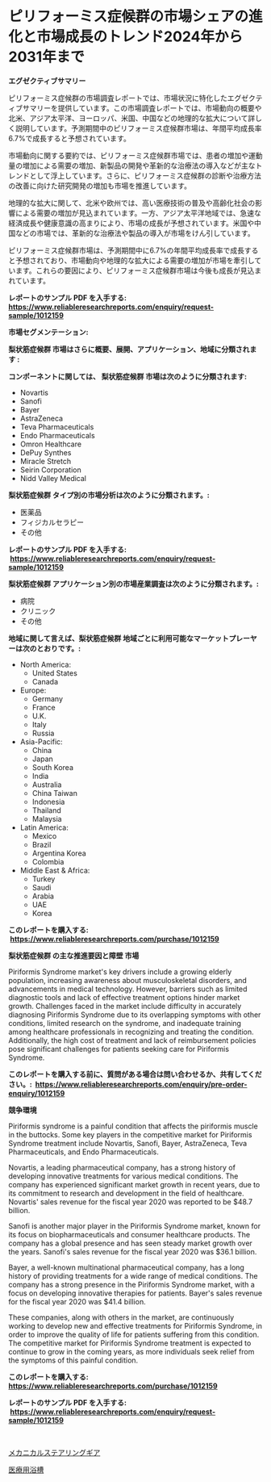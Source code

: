 <p><h1>ピリフォーミス症候群の市場シェアの進化と市場成長のトレンド2024年から2031年まで</h1></p><p><strong>エグゼクティブサマリー</strong></p>
<p><p>ピリフォーミス症候群の市場調査レポートでは、市場状況に特化したエグゼクティブサマリーを提供しています。この市場調査レポートでは、市場動向の概要や北米、アジア太平洋、ヨーロッパ、米国、中国などの地理的な拡大について詳しく説明しています。予測期間中のピリフォーミス症候群市場は、年間平均成長率6.7%で成長すると予想されています。</p><p>市場動向に関する要約では、ピリフォーミス症候群市場では、患者の増加や運動量の増加による需要の増加、新製品の開発や革新的な治療法の導入などが主なトレンドとして浮上しています。さらに、ピリフォーミス症候群の診断や治療方法の改善に向けた研究開発の増加も市場を推進しています。</p><p>地理的な拡大に関して、北米や欧州では、高い医療技術の普及や高齢化社会の影響による需要の増加が見込まれています。一方、アジア太平洋地域では、急速な経済成長や健康意識の高まりにより、市場の成長が予想されています。米国や中国などの市場では、革新的な治療法や製品の導入が市場をけん引しています。</p><p>ピリフォーミス症候群市場は、予測期間中に6.7%の年間平均成長率で成長すると予想されており、市場動向や地理的な拡大による需要の増加が市場を牽引しています。これらの要因により、ピリフォーミス症候群市場は今後も成長が見込まれています。</p></p>
<p><strong>レポートのサンプル PDF を入手する: <a href="https://www.reliableresearchreports.com/enquiry/request-sample/1012159">https://www.reliableresearchreports.com/enquiry/request-sample/1012159</a></strong></p>
<p><strong>市場セグメンテーション:</strong></p>
<p><strong> 梨状筋症候群 市場はさらに概要、展開、アプリケーション、地域に分類されます :</strong></p>
<p><strong>コンポーネントに関しては、 梨状筋症候群 市場は次のように分類されます: &nbsp;</strong></p>
<p><ul><li>Novartis</li><li>Sanofi</li><li>Bayer</li><li>AstraZeneca</li><li>Teva Pharmaceuticals</li><li>Endo Pharmaceuticals</li><li>Omron Healthcare</li><li>DePuy Synthes</li><li>Miracle Stretch</li><li>Seirin Corporation</li><li>Nidd Valley Medical</li></ul></p>
<p><strong> 梨状筋症候群 タイプ別の市場分析は次のように分類されます。:</strong></p>
<p><ul><li>医薬品</li><li>フィジカルセラピー</li><li>その他</li></ul></p>
<p><strong>レポートのサンプル PDF を入手する: &nbsp;<a href="https://www.reliableresearchreports.com/enquiry/request-sample/1012159">https://www.reliableresearchreports.com/enquiry/request-sample/1012159</a></strong></p>
<p><strong> 梨状筋症候群 アプリケーション別の市場産業調査は次のように分類されます。:</strong></p>
<p><ul><li>病院</li><li>クリニック</li><li>その他</li></ul></p>
<p><strong>地域に関して言えば、梨状筋症候群 地域ごとに利用可能なマーケットプレーヤーは次のとおりです。:</strong></p>
<p><ul>
    <li>
        North America:
        <ul>
            <li>United States</li>
            <li>Canada</li>
        </ul>
    </li>
    <li>
        Europe:
        <ul>
            <li>Germany</li>
            <li>France</li>
            <li>U.K.</li>
            <li>Italy</li>
            <li>Russia</li>
        </ul>
    </li>
    <li>
        Asia-Pacific:
        <ul>
            <li>China</li>
            <li>Japan</li>
            <li>South Korea</li>
            <li>India</li>
            <li>Australia</li>
            <li>China Taiwan</li>
            <li>Indonesia</li>
            <li>Thailand</li>
            <li>Malaysia</li>
        </ul>
    </li>
    <li>
        Latin America:
        <ul>
            <li>Mexico</li>
            <li>Brazil</li>
            <li>Argentina Korea</li>
            <li>Colombia</li>
        </ul>
    </li>
    <li>
        Middle East & Africa:
        <ul>
            <li>Turkey</li>
            <li>Saudi</li>
            <li>Arabia</li>
            <li>UAE</li>
            <li>Korea</li>
        </ul>
    </li>
    </ul></p>
<p><strong>このレポートを購入する: &nbsp;<a href="https://www.reliableresearchreports.com/purchase/1012159">https://www.reliableresearchreports.com/purchase/1012159</a></strong></p>
<p><strong>梨状筋症候群 の主な推進要因と障壁 市場</strong></p>
<p><p>Piriformis Syndrome market's key drivers include a growing elderly population, increasing awareness about musculoskeletal disorders, and advancements in medical technology. However, barriers such as limited diagnostic tools and lack of effective treatment options hinder market growth. Challenges faced in the market include difficulty in accurately diagnosing Piriformis Syndrome due to its overlapping symptoms with other conditions, limited research on the syndrome, and inadequate training among healthcare professionals in recognizing and treating the condition. Additionally, the high cost of treatment and lack of reimbursement policies pose significant challenges for patients seeking care for Piriformis Syndrome.</p></p>
<p><strong>このレポートを購入する前に、質問がある場合は問い合わせるか、共有してください。:&nbsp; <a href="https://www.reliableresearchreports.com/enquiry/pre-order-enquiry/1012159">https://www.reliableresearchreports.com/enquiry/pre-order-enquiry/1012159</a></strong></p>
<p><strong>競争環境</strong></p>
<p><p>Piriformis syndrome is a painful condition that affects the piriformis muscle in the buttocks. Some key players in the competitive market for Piriformis Syndrome treatment include Novartis, Sanofi, Bayer, AstraZeneca, Teva Pharmaceuticals, and Endo Pharmaceuticals.</p><p>Novartis, a leading pharmaceutical company, has a strong history of developing innovative treatments for various medical conditions. The company has experienced significant market growth in recent years, due to its commitment to research and development in the field of healthcare. Novartis' sales revenue for the fiscal year 2020 was reported to be $48.7 billion.</p><p>Sanofi is another major player in the Piriformis Syndrome market, known for its focus on biopharmaceuticals and consumer healthcare products. The company has a global presence and has seen steady market growth over the years. Sanofi's sales revenue for the fiscal year 2020 was $36.1 billion.</p><p>Bayer, a well-known multinational pharmaceutical company, has a long history of providing treatments for a wide range of medical conditions. The company has a strong presence in the Piriformis Syndrome market, with a focus on developing innovative therapies for patients. Bayer's sales revenue for the fiscal year 2020 was $41.4 billion.</p><p>These companies, along with others in the market, are continuously working to develop new and effective treatments for Piriformis Syndrome, in order to improve the quality of life for patients suffering from this condition. The competitive market for Piriformis Syndrome treatment is expected to continue to grow in the coming years, as more individuals seek relief from the symptoms of this painful condition.</p></p>
<p><strong>このレポートを購入する: &nbsp; <a href="https://www.reliableresearchreports.com/purchase/1012159">https://www.reliableresearchreports.com/purchase/1012159</a></strong></p>
<p><strong>レポートのサンプル PDF を入手する: &nbsp;<a href="https://www.reliableresearchreports.com/enquiry/request-sample/1012159">https://www.reliableresearchreports.com/enquiry/request-sample/1012159</a></strong><strong></strong></p>
<p>&nbsp;</p>
<p><p><a href="https://github.com/laurenreichert/Market-Research-Report-List-1/blob/main/19457805892.md">メカニカルステアリングギア</a></p><p><a href="https://github.com/RodHoppe07/Market-Research-Report-List-1/blob/main/25486505893.md">医療用浴槽</a></p></p>